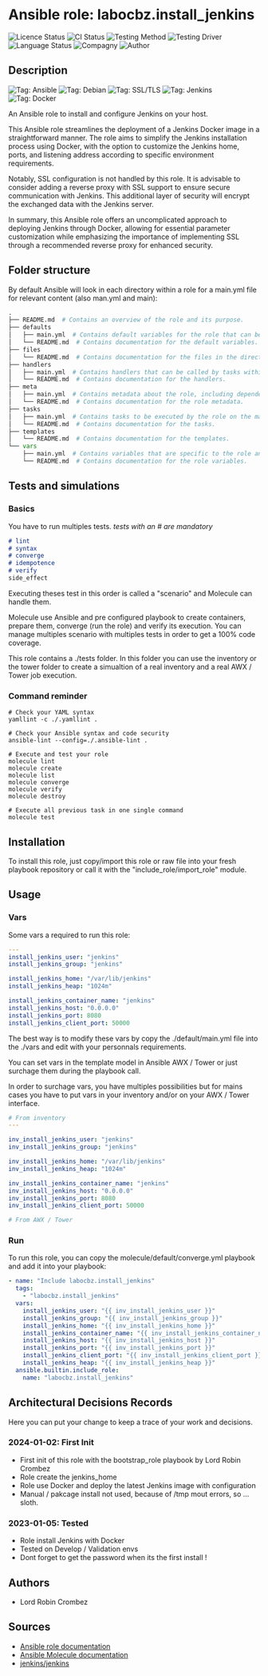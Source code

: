 # Ansible role: labocbz.install_jenkins

![Licence Status](https://img.shields.io/badge/licence-MIT-brightgreen)
![CI Status](https://img.shields.io/badge/CI-success-brightgreen)
![Testing Method](https://img.shields.io/badge/Testing%20Method-Ansible%20Molecule-blueviolet)
![Testing Driver](https://img.shields.io/badge/Testing%20Driver-docker-blueviolet)
![Language Status](https://img.shields.io/badge/language-Ansible-red)
![Compagny](https://img.shields.io/badge/Compagny-Labo--CBZ-blue)
![Author](https://img.shields.io/badge/Author-Lord%20Robin%20Crombez-blue)

## Description

![Tag: Ansible](https://img.shields.io/badge/Tech-Ansible-orange)
![Tag: Debian](https://img.shields.io/badge/Tech-Debian-orange)
![Tag: SSL/TLS](https://img.shields.io/badge/Tech-SSL%2FTLS-orange)
![Tag: Jenkins](https://img.shields.io/badge/Tech-Jenkins-orange)
![Tag: Docker](https://img.shields.io/badge/Tech-Docker-orange)

An Ansible role to install and configure Jenkins on your host.

This Ansible role streamlines the deployment of a Jenkins Docker image in a straightforward manner. The role aims to simplify the Jenkins installation process using Docker, with the option to customize the Jenkins home, ports, and listening address according to specific environment requirements.

Notably, SSL configuration is not handled by this role. It is advisable to consider adding a reverse proxy with SSL support to ensure secure communication with Jenkins. This additional layer of security will encrypt the exchanged data with the Jenkins server.

In summary, this Ansible role offers an uncomplicated approach to deploying Jenkins through Docker, allowing for essential parameter customization while emphasizing the importance of implementing SSL through a recommended reverse proxy for enhanced security.

## Folder structure

By default Ansible will look in each directory within a role for a main.yml file for relevant content (also man.yml and main):

```PYTHON
.
├── README.md  # Contains an overview of the role and its purpose.
├── defaults
│   ├── main.yml  # Contains default variables for the role that can be overridden by users.
│   └── README.md  # Contains documentation for the default variables.
├── files
│   └── README.md  # Contains documentation for the files in the directory.
├── handlers
│   ├── main.yml  # Contains handlers that can be called by tasks within the role.
│   └── README.md  # Contains documentation for the handlers.
├── meta
│   ├── main.yml  # Contains metadata about the role, including dependencies and supported platforms.
│   └── README.md  # Contains documentation for the role metadata.
├── tasks
│   ├── main.yml  # Contains tasks to be executed by the role on the managed nodes.
│   └── README.md  # Contains documentation for the tasks.
├── templates
│   └── README.md  # Contains documentation for the templates.
└── vars
    ├── main.yml  # Contains variables that are specific to the role and are not meant to be overridden.
    └── README.md  # Contains documentation for the role variables.
```

## Tests and simulations

### Basics

You have to run multiples tests. *tests with an # are mandatory*

```MARKDOWN
# lint
# syntax
# converge
# idempotence
# verify
side_effect
```

Executing theses test in this order is called a "scenario" and Molecule can handle them.

Molecule use Ansible and pre configured playbook to create containers, prepare them, converge (run the role) and verify its execution.
You can manage multiples scenario with multiples tests in order to get a 100% code coverage.

This role contains a ./tests folder. In this folder you can use the inventory or the tower folder to create a simualtion of a real inventory and a real AWX / Tower job execution.

### Command reminder

```SHELL
# Check your YAML syntax
yamllint -c ./.yamllint .

# Check your Ansible syntax and code security
ansible-lint --config=./.ansible-lint .

# Execute and test your role
molecule lint
molecule create
molecule list
molecule converge
molecule verify
molecule destroy

# Execute all previous task in one single command
molecule test
```

## Installation

To install this role, just copy/import this role or raw file into your fresh playbook repository or call it with the "include_role/import_role" module.

## Usage

### Vars

Some vars a required to run this role:

```YAML
---
install_jenkins_user: "jenkins"
install_jenkins_group: "jenkins"

install_jenkins_home: "/var/lib/jenkins"
install_jenkins_heap: "1024m"

install_jenkins_container_name: "jenkins"
install_jenkins_host: "0.0.0.0"
install_jenkins_port: 8080
install_jenkins_client_port: 50000

```

The best way is to modify these vars by copy the ./default/main.yml file into the ./vars and edit with your personnals requirements.

You can set vars in the template model in Ansible AWX / Tower or just surchage them during the playbook call.

In order to surchage vars, you have multiples possibilities but for mains cases you have to put vars in your inventory and/or on your AWX / Tower interface.

```YAML
# From inventory
---

inv_install_jenkins_user: "jenkins"
inv_install_jenkins_group: "jenkins"

inv_install_jenkins_home: "/var/lib/jenkins"
inv_install_jenkins_heap: "1024m"

inv_install_jenkins_container_name: "jenkins"
inv_install_jenkins_host: "0.0.0.0"
inv_install_jenkins_port: 8080
inv_install_jenkins_client_port: 50000

```

```YAML
# From AWX / Tower

```

### Run

To run this role, you can copy the molecule/default/converge.yml playbook and add it into your playbook:

```YAML
- name: "Include labocbz.install_jenkins"
  tags:
    - "labocbz.install_jenkins"
  vars:
    install_jenkins_user: "{{ inv_install_jenkins_user }}"
    install_jenkins_group: "{{ inv_install_jenkins_group }}"
    install_jenkins_home: "{{ inv_install_jenkins_home }}"
    install_jenkins_container_name: "{{ inv_install_jenkins_container_name }}"
    install_jenkins_host: "{{ inv_install_jenkins_host }}"
    install_jenkins_port: "{{ inv_install_jenkins_port }}"
    install_jenkins_client_port: "{{ inv_install_jenkins_client_port }}"
    install_jenkins_heap: "{{ inv_install_jenkins_heap }}"
  ansible.builtin.include_role:
    name: "labocbz.install_jenkins"
```

## Architectural Decisions Records

Here you can put your change to keep a trace of your work and decisions.

### 2024-01-02: First Init

* First init of this role with the bootstrap_role playbook by Lord Robin Crombez
* Role create the jenkins_home
* Role use Docker and deploy the latest Jenkins image with configuration
* Manual / pakcage install not used, because of /tmp mout errors, so ... sloth.

### 2023-01-05: Tested

* Role install Jenkins with Docker
* Tested on Develop / Validation envs
* Dont forget to get the password when its the first install !

## Authors

* Lord Robin Crombez

## Sources

* [Ansible role documentation](https://docs.ansible.com/ansible/latest/playbook_guide/playbooks_reuse_roles.html)
* [Ansible Molecule documentation](https://molecule.readthedocs.io/)
* [jenkins/jenkins](https://hub.docker.com/r/jenkins/jenkins)